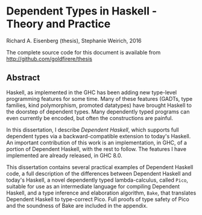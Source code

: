 # Dependent Types in Haskell - Theory and Practice
Richard A. Eisenberg (thesis), Stephanie Weirich, 2016

The complete source code for this document is available from
http://github.com/goldfirere/thesis

## Abstract

Haskell, as implemented in the GHC has been adding new type-level programming features for some time. Many of these features (GADTs, type families, kind polymorphism, promoted datatypes) have brought Haskell to the doorstep of dependent types. Many dependently typed programs can even currently be encoded, but often the constructions are painful.

In this dissertation, I describe *Dependent Haskell*, which supports full dependent types via a backward-compatible extension to today's Haskell. An important contribution of this work is an implementation, in GHC, of a portion of Dependent Haskell, with the rest to follow. The features I have implemented are already released, in GHC 8.0.

This dissertation contains several practical examples of Dependent Haskell code, a full description of the differences between Dependent Haskell and today's Haskell, a novel dependently typed lambda-calculus, called `Pico`, suitable for use as an intermediate language for compiling Dependent Haskell, and a type inference and elaboration algorithm, `Bake`, that translates Dependent Haskell to type-correct Pico. Full proofs of type safety of Pico and the soundness of Bake are included in the appendix.
